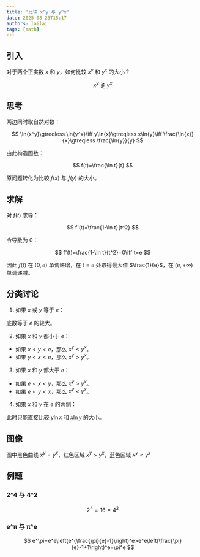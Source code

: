 ```yaml
---
title: '比较 x^y 与 y^x'
date: 2025-08-23T15:17
authors: lailai
tags: [math]
---
```


<!-- truncate -->

## 引入

对于两个正实数 $x$ 和 $y$，如何比较 $x^y$ 和 $y^x$ 的大小？

$$
x^y\gtreqless y^x
$$

## 思考

两边同时取自然对数：

$$
\ln{x^y}\gtreqless \ln{y^x}\iff y\ln{x}\gtreqless x\ln{y}\iff \frac{\ln{x}}{x}\gtreqless \frac{\ln{y}}{y}
$$

由此构造函数：

$$
f(t)=\frac{\ln t}{t}
$$

原问题转化为比较 $f(x)$ 与 $f(y)$ 的大小。

## 求解

对 $f(t)$ 求导：

$$
f'(t)=\frac{1-\ln t}{t^2}
$$

令导数为 $0$：

$$
f'(t)=\frac{1-\ln t}{t^2}=0\iff t=e
$$

因此 $f(t)$ 在 $(0,e)$ 单调递增，在 $t=e$ 处取得最大值 $\frac{1}{e}$，在 $(e,+\infty)$ 单调递减。

## 分类讨论

1. 如果 $x$ 或 $y$ 等于 $e$：

底数等于 $e$ 的较大。

2. 如果 $x$ 和 $y$ 都小于 $e$：

- 如果 $x<y<e$，那么 $x^y<y^x$。
- 如果 $y<x<e$，那么 $x^y>y^x$。

3. 如果 $x$ 和 $y$ 都大于 $e$：

- 如果 $e<x<y$，那么 $x^y>y^x$。
- 如果 $e<y<x$，那么 $x^y<y^x$。

4. 如果 $x$ 和 $y$ 在 $e$ 的两侧：

此时只能直接比较 $y\ln x$ 和 $x\ln y$ 的大小。

## 图像

图中黑色曲线 $x^y=y^x$，红色区域 $x^y>y^x$，蓝色区域 $x^y<y^x$

<Desmos id="bcfuoq2oyh" />

## 例题

### 2^4 与 4^2

$$
2^4=16=4^2
$$

### e^π 与 π^e

$$
e^\pi=e^e\left(e^{\frac{\pi}{e}-1}\right)^e>e^e\left(\frac{\pi}{e}-1+1\right)^e=\pi^e
$$
